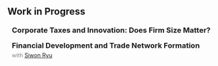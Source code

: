 <h2 id="progress" style="margin: 2px 0px 20px;">Work in Progress</h2>

<h3 style="margin:0 10px 15px;">Corporate Taxes and Innovation: Does Firm Size Matter?</h3>

<h3 style="margin:0 10px 5px;">Financial Development and Trade Network Formation</h3>
<p style="margin:0 10px 15px; font-size:90%; color:gray;">
  with <a href="https://siwonryu.com" target="_blank">Siwon Ryu</a>
</p>
